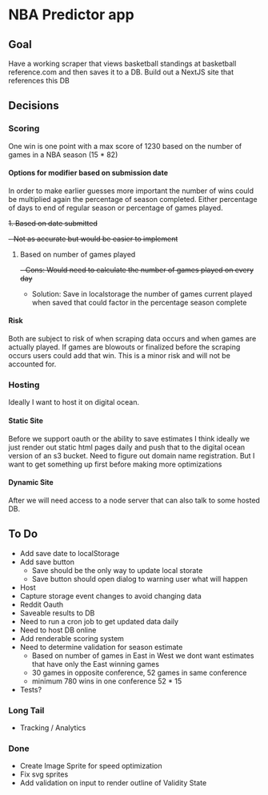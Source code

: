 # NBA Predictor app

## Goal

Have a working scraper that views basketball standings at basketball reference.com and then saves it to a DB.
Build out a NextJS site that references this DB

## Decisions

### Scoring

One win is one point with a max score of 1230 based on the number of games in a NBA season (15 \* 82)

#### Options for modifier based on submission date

In order to make earlier guesses more important the number of wins could be multiplied again the percentage of season completed. Either percentage of days to end of regular season or percentage of games played.

~~1. Based on date submitted~~

~~- Not as accurate but would be easier to implement~~

1. Based on number of games played

   ~~- Cons: Would need to calculate the number of games played on every day~~

   - Solution: Save in localstorage the number of games current played when saved that could factor in the percentage season complete

#### Risk

Both are subject to risk of when scraping data occurs and when games are actually played. If games are blowouts or finalized before the scraping occurs users could add that win. This is a minor risk and will not be accounted for.

### Hosting

Ideally I want to host it on digital ocean.

#### Static Site

Before we support oauth or the ability to save estimates I think ideally we just render out static html pages daily and push that to the digital ocean version of an s3 bucket. Need to figure out domain name registration. But I want to get something up first before making more optimizations

#### Dynamic Site

After we will need access to a node server that can also talk to some hosted DB.

## To Do

- Add save date to localStorage
- Add save button
  - Save should be the only way to update local storate
  - Save button should open dialog to warning user what will happen
- Host
- Capture storage event changes to avoid changing data
- Reddit Oauth
- Saveable results to DB
- Need to run a cron job to get updated data daily
- Need to host DB online
- Add renderable scoring system
- Need to determine validation for season estimate
  - Based on number of games in East in West we dont want estimates that have only the East winning games
  - 30 games in opposite conference, 52 games in same conference
  - minimum 780 wins in one conference 52 \* 15
- Tests?

### Long Tail

- Tracking / Analytics

### Done

- Create Image Sprite for speed optimization
- Fix svg sprites
- Add validation on input to render outline of Validity State
